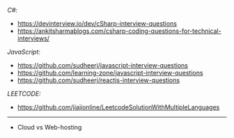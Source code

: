 *C#:*
- https://devinterview.io/dev/cSharp-interview-questions
- https://ankitsharmablogs.com/csharp-coding-questions-for-technical-interviews/

*JavaScript:*
- https://github.com/sudheerj/javascript-interview-questions
- https://github.com/learning-zone/javascript-interview-questions
- https://github.com/sudheerj/reactjs-interview-questions

*LEETCODE:*
- https://github.com/jiajionline/LeetcodeSolutionWithMultipleLanguages

----------------------------
- Cloud vs Web-hosting
